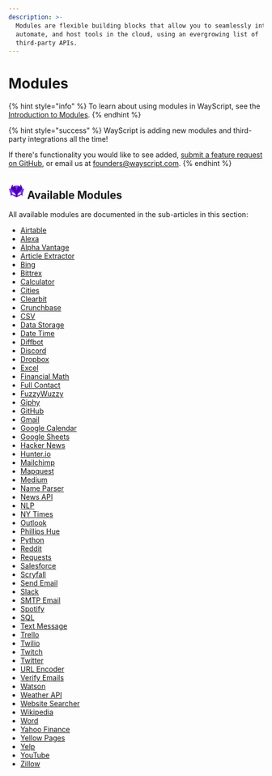 ```yaml
---
description: >-
  Modules are flexible building blocks that allow you to seamlessly integrate,
  automate, and host tools in the cloud, using an evergrowing list of
  third-party APIs.
---
```


# Modules

{% hint style="info" %}
To learn about using modules in WayScript, see the [Introduction to Modules](../../getting_started/modules.md).
{% endhint %}

{% hint style="success" %}
WayScript is adding new modules and third-party integrations all the time!

If there's functionality you would like to see added, [submit a feature request on GitHub](https://github.com/wayscript/feedback), or email us at founders@wayscript.com.
{% endhint %}

## ![](../../.gitbook/assets/wayscript_32x32.png) Available Modules

All available modules are documented in the sub-articles in this section:

* [Airtable](airtable.md)
* [Alexa](alexa.md)
* [Alpha Vantage](alpha-vantage.md)
* [Article Extractor](article-extractor.md)
* [Bing](bing.md)
* [Bittrex](bittrex.md)
* [Calculator](calculator.md)
* [Cities](cities.md)
* [Clearbit](clearbit.md)
* [Crunchbase](crunchbase.md)
* [CSV](csv.md)
* [Data Storage](data-storage.md)
* [Date Time](date-time.md)
* [Diffbot](diffbot.md)
* [Discord](discord.md)
* [Dropbox](dropbox.md)
* [Excel](excel.md)
* [Financial Math](financial-math.md)
* [Full Contact](full-contact.md)
* [FuzzyWuzzy](fuzzywuzzy.md)
* [Giphy](giphy.md)
* [GitHub](github.md)
* [Gmail](gmail.md)
* [Google Calendar](google-calendar.md)
* [Google Sheets](google-sheets.md)
* [Hacker News](hackernews.md)
* [Hunter.io](hunter.io.md)
* [Mailchimp](mailchimp.md)
* [Mapquest](mapquest.md)
* [Medium](medium.md)
* [Name Parser](name-parser.md)
* [News API](news-api.md)
* [NLP](nlp.md)
* [NY Times](ny-times.md)
* [Outlook](outlook.md)
* [Phillips Hue](phillips-hue.md)
* [Python](python/)
* [Reddit](reddit.md)
* [Requests](requests.md)
* [Salesforce](salesforce.md)
* [Scryfall](scryfall.md)
* [Send Email](send-email.md)
* [Slack](slack.md)
* [SMTP Email](smtp-email.md)
* [Spotify](spotify.md)
* [SQL](sql.md)
* [Text Message](text-message.md)
* [Trello](trello.md)
* [Twilio](twilio.md)
* [Twitch](twitch.md)
* [Twitter](twitter.md)
* [URL Encoder](url-encoder.md)
* [Verify Emails](verify-emails.md)
* [Watson](watson.md)
* [Weather API](weather-api.md)
* [Website Searcher](website-searcher.md)
* [Wikipedia](wikipedia.md)
* [Word](word.md)
* [Yahoo Finance](yahoo-finance.md)
* [Yellow Pages](yellow-pages.md)
* [Yelp](yelp.md)
* [YouTube](youtube.md)
* [Zillow](zillow.md)

